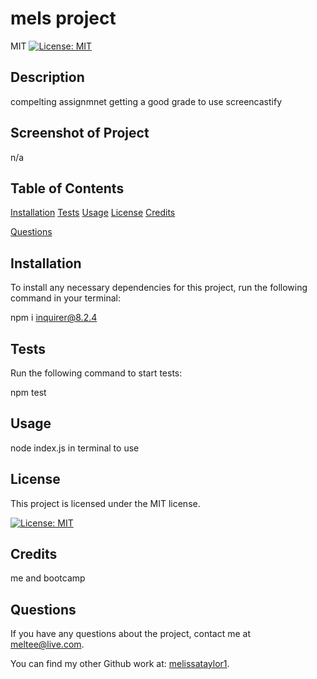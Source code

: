 
  
  # mels project


  MIT [![License: MIT](https://img.shields.io/badge/License-MIT-yellow.svg)](https://opensource.org/licenses/MIT)

  ## Description
  compelting assignmnet
  getting a good grade
  to use screencastify

  ## Screenshot of Project
  n/a

 ## Table of Contents 
 
 [Installation](#Installation)
 [Tests](#Test)
 [Usage](#Usage)
 [License](#License)
 [Credits](#Credits)

  [Questions](#Questions)
 
 
 ## Installation 

 To install any necessary dependencies for this project, run the following command in your terminal:
 
 npm i inquirer@8.2.4
 
  
 ## Tests

Run the following command to start tests:
 
 npm test
 
 ## Usage 

 node index.js in terminal to use
 
 
 ## License 
 This project is licensed under the MIT license.

 [![License: MIT](https://img.shields.io/badge/License-MIT-yellow.svg)](https://opensource.org/licenses/MIT)
 
 
 ## Credits

 me and bootcamp
 

 
 ## Questions

 If you have any questions about the project, contact me at [meltee@live.com](mailto:meltee@live.com). 

 You can find my other Github work at: [melissataylor1](https://github.com/melissataylor1).